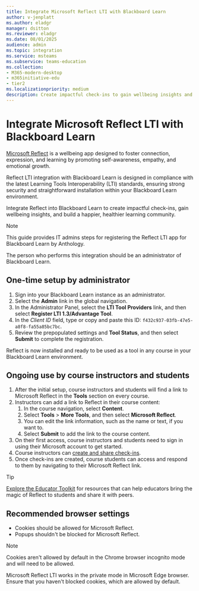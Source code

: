 ```yaml
---
title: Integrate Microsoft Reflect LTI with Blackboard Learn
author: v-jenplatt
ms.author: eladgr
manager: dsitton
ms.reviewer: eladgr
ms.date: 08/01/2025
audience: admin
ms.topic: integration
ms.service: msteams
ms.subservice: teams-education
ms.collection: 
- M365-modern-desktop
- m365initiative-edu
- tier2
ms.localizationpriority: medium
description: Create impactful check-ins to gain wellbeing insights and build a happier, healthier learning community with the Microsoft Reflect Learning Tools Interoperability App for Blackboard Learn.
---
```


# Integrate Microsoft Reflect LTI with Blackboard Learn

[Microsoft Reflect](https://reflect.microsoft.com) is a wellbeing app designed to foster connection, expression, and learning by promoting self-awareness, empathy, and emotional growth.
    
Reflect LTI integration with Blackboard Learn is designed in compliance with the latest Learning Tools Interoperability (LTI) standards, ensuring strong security and straightforward installation within your Blackboard Learn environment.

Integrate Reflect into Blackboard Learn to create impactful check-ins, gain wellbeing insights, and build a happier, healthier learning community.

> [!NOTE]
> This guide provides IT admins steps for registering the Reflect LTI app for Blackboard Learn by Anthology.
> 
> The person who performs this integration should be an administrator of Blackboard Learn.

## One-time setup by administrator

1. Sign into your Blackboard Learn instance as an administrator.
1. Select the **Admin** link in the global navigation.
1. In the Administrator Panel, select the **LTI Tool Providers** link, and then select **Register LTI 1.3/Advantage Tool**.
1. In the *Client ID* field, type or copy and paste this ID: `f432c937-03fb-47e5-a8f8-fa55a85bc7bc`.
1. Review the prepopulated settings and **Tool Status**, and then select **Submit** to complete the registration.

Reflect is now installed and ready to be used as a tool in any course in your Blackboard Learn environment.

## Ongoing use by course instructors and students

1. After the initial setup, course instructors and students will find a link to Microsoft Reflect in the **Tools** section on every course.
1. Instructors can add a link to Reflect in their course content:
    1. In the course navigation, select **Content**.
    1. Select **Tools** > **More Tools**, and then select **Microsoft Reflect**.
    1. You can edit the link information, such as the name or text, if you want to.
    1. Select **Submit** to add the link to the course content.
1. On their first access, course instructors and students need to sign in using their Microsoft account to get started.
1. Course instructors can [create and share check-ins](https://support.microsoft.com/topic/c6cbbacc-5655-450e-bca9-988ddc506017).
1. Once check-ins are created, course students can access and respond to them by navigating to their Microsoft Reflect link.

> [!TIP]
> [Explore the Educator Toolkit](https://reflect.microsoft.com/home/resources) for resources that can help educators bring the magic of Reflect to students and share it with peers. 

## Recommended browser settings

- Cookies should be allowed for Microsoft Reflect.
- Popups shouldn't be blocked for Microsoft Reflect.

> [!NOTE]
> Cookies aren't allowed by default in the Chrome browser incognito mode and will need to be allowed.
>
> Microsoft Reflect LTI works in the private mode in Microsoft Edge browser. Ensure that you haven't blocked cookies, which are allowed by default.
